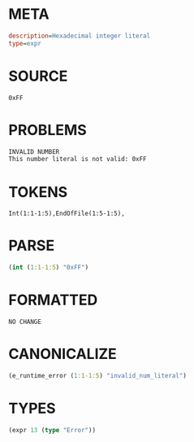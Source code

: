 # META
~~~ini
description=Hexadecimal integer literal
type=expr
~~~
# SOURCE
~~~roc
0xFF
~~~
# PROBLEMS
~~~txt
INVALID NUMBER
This number literal is not valid: 0xFF
~~~
# TOKENS
~~~zig
Int(1:1-1:5),EndOfFile(1:5-1:5),
~~~
# PARSE
~~~clojure
(int (1:1-1:5) "0xFF")
~~~
# FORMATTED
~~~roc
NO CHANGE
~~~
# CANONICALIZE
~~~clojure
(e_runtime_error (1:1-1:5) "invalid_num_literal")
~~~
# TYPES
~~~clojure
(expr 13 (type "Error"))
~~~